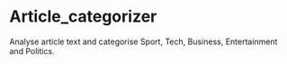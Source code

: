 # Article_categorizer
 Analyse article text and categorise Sport, Tech, Business, Entertainment and Politics.
